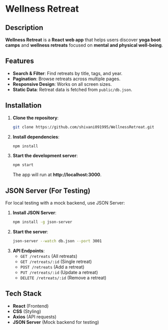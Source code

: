 # Wellness Retreat

## Description
**Wellness Retreat** is a **React web app** that helps users discover **yoga boot camps** and **wellness retreats** focused on **mental and physical well-being**.

## Features
- **Search & Filter**: Find retreats by title, tags, and year.
- **Pagination**: Browse retreats across multiple pages.
- **Responsive Design**: Works on all screen sizes.
- **Static Data**: Retreat data is fetched from `public/db.json`.

## Installation
1. **Clone the repository**:
   ```sh
   git clone https://github.com/shivani091995/WellnessRetreat.git
   ```
2. **Install dependencies**:
   ```sh
   npm install
   ```
3. **Start the development server**:
   ```sh
   npm start
   ```
   The app will run at **http://localhost:3000**.

## JSON Server (For Testing)
For local testing with a mock backend, use JSON Server:
1. **Install JSON Server**:
   ```sh
   npm install -g json-server
   ```
2. **Start the server**:
   ```sh
   json-server --watch db.json --port 3001
   ```
3. **API Endpoints**:
   - `GET /retreats` (All retreats)
   - `GET /retreats/:id` (Single retreat)
   - `POST /retreats` (Add a retreat)
   - `PUT /retreats/:id` (Update a retreat)
   - `DELETE /retreats/:id` (Remove a retreat)

## Tech Stack
- **React** (Frontend)
- **CSS** (Styling)
- **Axios** (API requests)
- **JSON Server** (Mock backend for testing)

